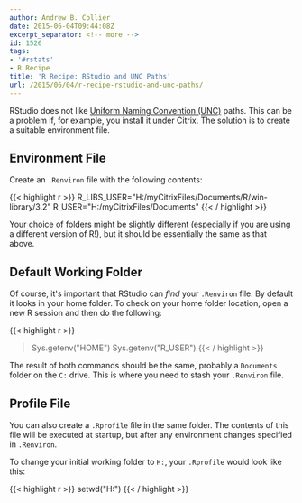 ```yaml
---
author: Andrew B. Collier
date: 2015-06-04T09:44:08Z
excerpt_separator: <!-- more -->
id: 1526
tags:
- '#rstats'
- R Recipe
title: 'R Recipe: RStudio and UNC Paths'
url: /2015/06/04/r-recipe-rstudio-and-unc-paths/
---
```


<!-- https://support.rstudio.com/hc/en-us/community/posts/200657076-Also-load-the-user-s-Rprofile-when-opening-a-project-with-a-project-specific-Rprofile -->

<!-- NOTE: It seems that AppSense was necessary for the contents of .Renviron to be persisted between sessions. -->

RStudio does not like [Uniform Naming Convention (UNC)](http://en.wikipedia.org/wiki/Path_%28computing%29) paths. This can be a problem if, for example, you install it under Citrix. The solution is to create a suitable environment file.

<!--more-->

## Environment File

Create an `.Renviron` file with the following contents:

{{< highlight r >}}
R_LIBS_USER="H:/myCitrixFiles/Documents/R/win-library/3.2"
R_USER="H:/myCitrixFiles/Documents"
{{< / highlight >}}

Your choice of folders might be slightly different (especially if you are using a different version of R!), but it should be essentially the same as that above.

## Default Working Folder

Of course, it's important that RStudio can _find_ your `.Renviron` file. By default it looks in your home folder. To check on your home folder location, open a new R session and then do the following:

{{< highlight r >}}
> Sys.getenv("HOME")
> Sys.getenv("R_USER")
{{< / highlight >}}

The result of both commands should be the same, probably a `Documents` folder on the `C:` drive. This is where you need to stash your `.Renviron` file.

## Profile File

You can also create a `.Rprofile` file in the same folder. The contents of this file will be executed at startup, but after any environment changes specified in `.Renviron`.

To change your initial working folder to `H:`, your `.Rprofile` would look like this:

{{< highlight r >}}
setwd("H:")
{{< / highlight >}}
